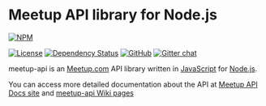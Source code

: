 Meetup API library for Node.js
==============================

[![NPM](https://nodei.co/npm/meetup-api.png)](https://nodei.co/npm/meetup-api/)

[![License][license-image]][license-url]
[![Dependency Status][depstat-image]][depstat-url]
[![GitHub][issues-image]][issues-url]
[![Gitter chat][gitter-image]][gitter-url]

meetup-api is an [Meetup.com](http://www.meetup.com/) API library written in [JavaScript](http://en.wikipedia.org/wiki/JavaScript) for [Node.js](http://nodejs.org/).

You can access more detailed documentation about the API at [Meetup API Docs site][meetup-api-docs-url] and [meetup-api Wiki pages][wiki-url]

[license-image]: http://img.shields.io/npm/l/meetup-api.svg?style=flat
[license-url]: https://github.com/jkutianski/meetup-api/blob/master/LICENSE
[depstat-url]: https://david-dm.org/jkutianski/meetup-api
[depstat-image]: https://david-dm.org/jkutianski/meetup-api.svg?style=flat
[issues-image]: http://img.shields.io/github/issues/jkutianski/meetup-api.svg?style=flat
[issues-url]: https://www.npmjs.org/package/meetup-api
[gitter-image]: https://badges.gitter.im/Join%20Chat.svg?style=flat
[gitter-url]: https://gitter.im/jkutianski/meetup-api
[wiki-url]: https://github.com/jkutianski/meetup-api/wiki
[meetup-api-docs-url]: http://www.meetup.com/meetup_api/docs/
